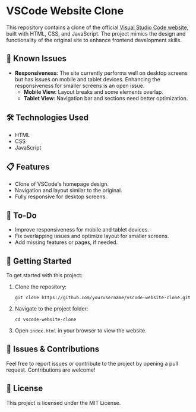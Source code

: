 <h1>VSCode Website Clone</h1>

<p>This repository contains a clone of the official <a href="https://code.visualstudio.com/">Visual Studio Code website</a>, built with HTML, CSS, and JavaScript. The project mimics the design and functionality of the original site to enhance frontend development skills.</p>

<h2>🚧 Known Issues</h2>
<ul>
    <li><strong>Responsiveness</strong>: The site currently performs well on desktop screens but has issues on mobile and tablet devices. Enhancing the responsiveness for smaller screens is an open issue.
        <ul>
            <li><strong>Mobile View</strong>: Layout breaks and some elements overlap.</li>
            <li><strong>Tablet View</strong>: Navigation bar and sections need better optimization.</li>
        </ul>
    </li>
</ul>

<h2>🛠️ Technologies Used</h2>
<ul>
    <li>HTML</li>
    <li>CSS</li>
    <li>JavaScript</li>
</ul>

<h2>📋 Features</h2>
<ul>
    <li>Clone of VSCode's homepage design.</li>
    <li>Navigation and layout similar to the original.</li>
    <li>Fully responsive for desktop screens.</li>
</ul>

<h2>📌 To-Do</h2>
<ul>
    <li>Improve responsiveness for mobile and tablet devices.</li>
    <li>Fix overlapping issues and optimize layout for smaller screens.</li>
    <li>Add missing features or pages, if needed.</li>
</ul>

<h2>🚀 Getting Started</h2>
<p>To get started with this project:</p>
<ol>
    <li>Clone the repository:</li>
    <pre><code>git clone https://github.com/yourusername/vscode-website-clone.git</code></pre>
    <li>Navigate to the project folder:</li>
    <pre><code>cd vscode-website-clone</code></pre>
    <li>Open <code>index.html</code> in your browser to view the website.</li>
</ol>

<h2>🐞 Issues & Contributions</h2>
<p>Feel free to report issues or contribute to the project by opening a pull request. Contributions are welcome!</p>

<h2>📄 License</h2>
<p>This project is licensed under the MIT License.</p>

</body>
</html>
